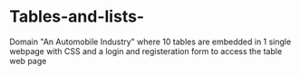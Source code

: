# Tables-and-lists-
Domain "An Automobile Industry" where 10 tables are embedded in 1 single webpage with CSS and a login and registeration form to access the table web page
